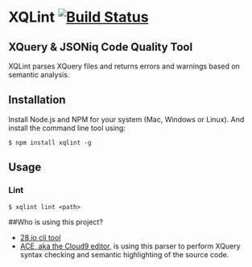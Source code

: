 XQLint [![Build Status](https://travis-ci.org/wcandillon/xqlint.svg?branch=master)](https://travis-ci.org/wcandillon/xqlint)
============

## XQuery & JSONiq Code Quality Tool

XQLint parses XQuery files and returns errors and warnings based on semantic analysis.

## Installation

Install Node.js and NPM for your system (Mac, Windows or Linux). And install the command line tool using:

```
$ npm install xqlint -g
```
## Usage

### Lint

```
$ xqlint lint <path>
```



##Who is using this project?
* [28.io cli tool](https://github.com/28msec/28)
* [ACE, aka the Cloud9 editor](https://github.com/ajaxorg/ace), is using this parser to perform XQuery syntax checking and semantic highlighting of the source code.

